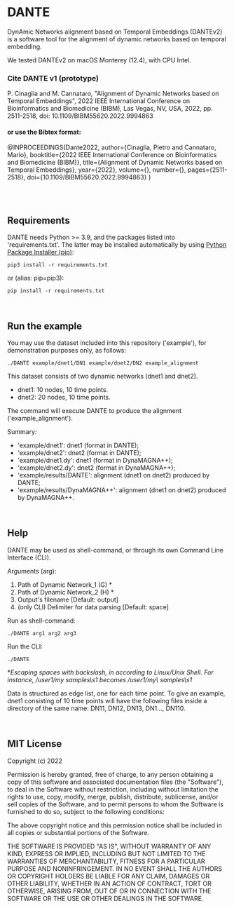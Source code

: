 # DANTE
DynAmic Networks alignment based on Temporal Embeddings (DANTEv2) is a software tool for the alignment of dynamic networks based on temporal embedding.

We tested DANTEv2 on macOS Monterey (12.4), with CPU Intel.

### Cite DANTE v1 (prototype)
P. Cinaglia and M. Cannataro, "Alignment of Dynamic Networks based on Temporal Embeddings", 2022 IEEE International Conference on Bioinformatics and Biomedicine (BIBM), Las Vegas, NV, USA, 2022, pp. 2511-2518, doi: 10.1109/BIBM55620.2022.9994863

#### or use the Bibtex format:

@INPROCEEDINGS{Dante2022,
  author={Cinaglia, Pietro and Cannataro, Mario},
  booktitle={2022 IEEE International Conference on Bioinformatics and Biomedicine (BIBM)}, 
  title={Alignment of Dynamic Networks based on Temporal Embeddings}, 
  year={2022},
  volume={},
  number={},
  pages={2511-2518},
  doi={10.1109/BIBM55620.2022.9994863}
}

<br />
<br />

## Requirements
DANTE needs Python >= 3.9, and the packages listed into 'requirements.txt'. The latter may be installed automatically by using [Python Package Installer (pip)](https://pip.pypa.io/en/stable/):

```
pip3 install -r requirements.txt
```

or (alias: pip=pip3):

```
pip install -r requirements.txt
```

<br />

## Run the example
You may use the dataset included into this repository ('example'), for demonstration purposes only, as follows:
```
./DANTE example/dnet1/DN1 example/dnet2/DN2 example_alignment
```
This dataset consists of two dynamic networks (dnet1 and dnet2).
- dnet1: 10 nodes, 10 time points.
- dnet2: 20 nodes, 10 time points.

The command will execute DANTE to produce the alignment ('example_alignment').

Summary:
- 'example/dnet1': dnet1 (format in DANTE);
- 'example/dnet2': dnet2 (format in DANTE);
- 'example/dnet1.dy': dnet1 (format in DynaMAGNA++);
- 'example/dnet2.dy': dnet2 (format in DynaMAGNA++);
- 'example/results/DANTE': alignment (dnet1 on dnet2) produced by DANTE;
- 'example/results/DynaMAGNA++': alignment (dnet1 on dnet2) produced by DynaMAGNA++.

<br />

## Help
DANTE may be used as shell-command, or through its own Command Line Interface (CLI).

Arguments (arg):
1) Path of Dynamic Network_1 (G) *
2) Path of Dynamic Network_2 (H) *
3) Output's filename [Default: output]
4) (only CLI) Delimiter for data parsing [Default: space]

Run as shell-command: 
```
./DANTE arg1 arg2 arg3
```

Run the CLI:
```
./DANTE
```

**Escaping spaces with backslash, in according to Linux/Unix Shell. For instance, /user1/my samples\s1 becomes /user1/my\ samples\s1*

Data is structured as edge list, one for each time point. To give an example, dnet1 consisting of 10 time points will have the following files inside a directory of the same name: DN11, DN12, DN13, DN1..., DN110.

<br />

## MIT License

Copyright (c) 2022

Permission is hereby granted, free of charge, to any person obtaining a copy
of this software and associated documentation files (the "Software"), to deal
in the Software without restriction, including without limitation the rights
to use, copy, modify, merge, publish, distribute, sublicense, and/or sell
copies of the Software, and to permit persons to whom the Software is
furnished to do so, subject to the following conditions:

The above copyright notice and this permission notice shall be included in all
copies or substantial portions of the Software.

THE SOFTWARE IS PROVIDED "AS IS", WITHOUT WARRANTY OF ANY KIND, EXPRESS OR
IMPLIED, INCLUDING BUT NOT LIMITED TO THE WARRANTIES OF MERCHANTABILITY,
FITNESS FOR A PARTICULAR PURPOSE AND NONINFRINGEMENT. IN NO EVENT SHALL THE
AUTHORS OR COPYRIGHT HOLDERS BE LIABLE FOR ANY CLAIM, DAMAGES OR OTHER
LIABILITY, WHETHER IN AN ACTION OF CONTRACT, TORT OR OTHERWISE, ARISING FROM,
OUT OF OR IN CONNECTION WITH THE SOFTWARE OR THE USE OR OTHER DEALINGS IN THE
SOFTWARE.
